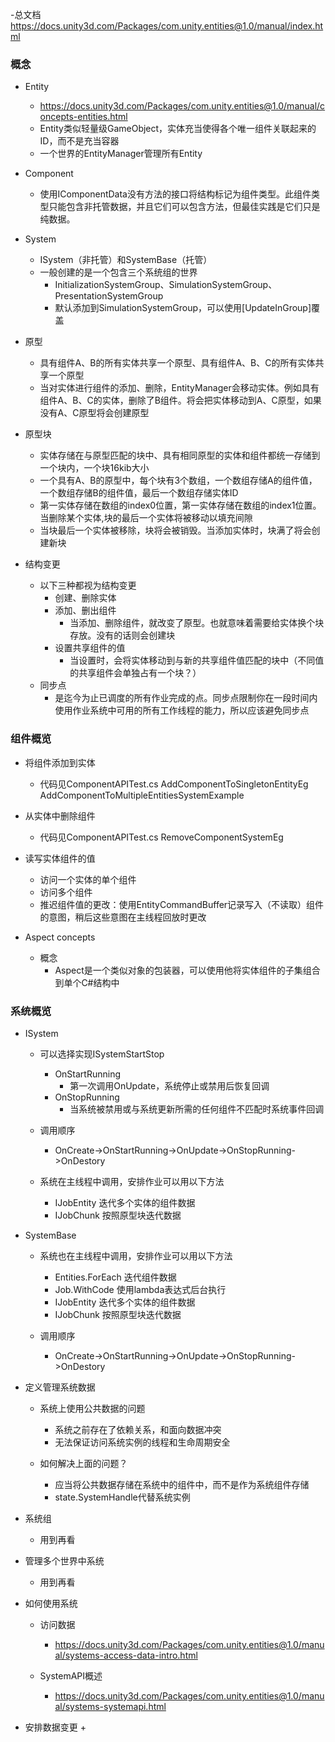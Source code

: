 -总文档    https://docs.unity3d.com/Packages/com.unity.entities@1.0/manual/index.html

### 概念

-   Entity
    +   https://docs.unity3d.com/Packages/com.unity.entities@1.0/manual/concepts-entities.html
    +   Entity类似轻量级GameObject，实体充当使得各个唯一组件关联起来的ID，而不是充当容器
    +   一个世界的EntityManager管理所有Entity
    
-   Component
    +   使用IComponentData没有方法的接口将结构标记为组件类型。此组件类型只能包含非托管数据，并且它们可以包含方法，但最佳实践是它们只是纯数据。

-   System
    +   ISystem（非托管）和SystemBase（托管）
    +   一般创建的是一个包含三个系统组的世界 
        *   InitializationSystemGroup、SimulationSystemGroup、PresentationSystemGroup
        *   默认添加到SimulationSystemGroup，可以使用[UpdateInGroup]覆盖

-   原型
    +   具有组件A、B的所有实体共享一个原型、具有组件A、B、C的所有实体共享一个原型
    +   当对实体进行组件的添加、删除，EntityManager会移动实体。例如具有组件A、B、C的实体，删除了B组件。将会把实体移动到A、C原型，如果没有A、C原型将会创建原型

-   原型块
    +   实体存储在与原型匹配的块中、具有相同原型的实体和组件都统一存储到一个块内，一个块16kib大小
    +   一个具有A、B的原型中，每个块有3个数组，一个数组存储A的组件值，一个数组存储B的组件值，最后一个数组存储实体ID
    +   第一实体存储在数组的index0位置，第一实体存储在数组的index1位置。当删除某个实体,块的最后一个实体将被移动以填充间隙
    +   当块最后一个实体被移除，块将会被销毁。当添加实体时，块满了将会创建新块
    
- 结构变更
    + 以下三种都视为结构变更
        * 创建、删除实体
        * 添加、删出组件
            - 当添加、删除组件，就改变了原型。也就意味着需要给实体换个块存放。没有的话则会创建块
        * 设置共享组件的值
            - 当设置时，会将实体移动到与新的共享组件值匹配的块中（不同值的共享组件会单独占有一个块？）
    + 同步点
        * 是迄今为止已调度的所有作业完成的点。同步点限制你在一段时间内使用作业系统中可用的所有工作线程的能力，所以应该避免同步点
        

### 组件概览

-   将组件添加到实体
    +   代码见ComponentAPITest.cs AddComponentToSingletonEntityEg AddComponentToMultipleEntitiesSystemExample
    
-   从实体中删除组件
    +   代码见ComponentAPITest.cs RemoveComponentSystemEg

-   读写实体组件的值
    +   访问一个实体的单个组件
    +   访问多个组件
    +   推迟组件值的更改：使用EntityCommandBuffer记录写入（不读取）组件的意图，稍后这些意图在主线程回放时更改
    
-   Aspect concepts
    +   概念
        *   Aspect是一个类似对象的包装器，可以使用他将实体组件的子集组合到单个C#结构中


### 系统概览

-   ISystem
    +   可以选择实现ISystemStartStop
        *   OnStartRunning
            -   第一次调用OnUpdate，系统停止或禁用后恢复回调
        *   OnStopRunning
            -   当系统被禁用或与系统更新所需的任何组件不匹配时系统事件回调
        
    +   调用顺序
        *   OnCreate->OnStartRunning->OnUpdate->OnStopRunning->OnDestory

    +   系统在主线程中调用，安排作业可以用以下方法
        *   IJobEntity  迭代多个实体的组件数据
        *   IJobChunk   按照原型块迭代数据
        
-   SystemBase
    +   系统也在主线程中调用，安排作业可以用以下方法
        *   Entities.ForEach    迭代组件数据
        *   Job.WithCode    使用lambda表达式后台执行
        *   IJobEntity  迭代多个实体的组件数据
        *   IJobChunk   按照原型块迭代数据
        
    +   调用顺序
        *   OnCreate->OnStartRunning->OnUpdate->OnStopRunning->OnDestory
        
-   定义管理系统数据
    +   系统上使用公共数据的问题
        *   系统之前存在了依赖关系，和面向数据冲突
        *   无法保证访问系统实例的线程和生命周期安全
        
    +   如何解决上面的问题？
        *   应当将公共数据存储在系统中的组件中，而不是作为系统组件存储
        *   state.SystemHandle代替系统实例
        
-   系统组
    +   用到再看

-   管理多个世界中系统
    +   用到再看
    
-   如何使用系统
    +   访问数据
        *   https://docs.unity3d.com/Packages/com.unity.entities@1.0/manual/systems-access-data-intro.html

    +   SystemAPI概述
        *   https://docs.unity3d.com/Packages/com.unity.entities@1.0/manual/systems-systemapi.html
        
-   安排数据变更
    +   
